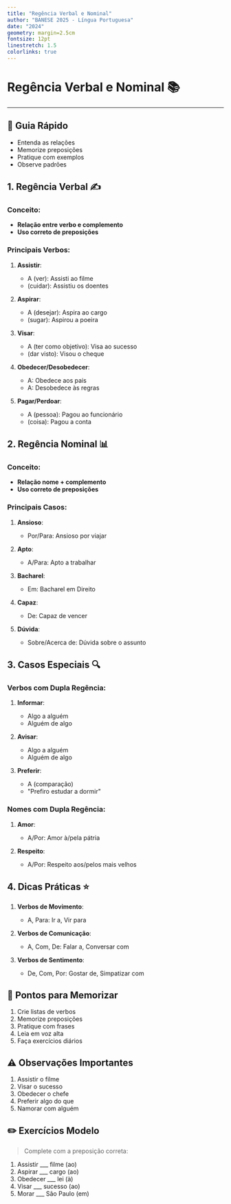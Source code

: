 ```yaml
---
title: "Regência Verbal e Nominal"
author: "BANESE 2025 - Língua Portuguesa"
date: "2024"
geometry: margin=2.5cm
fontsize: 12pt
linestretch: 1.5
colorlinks: true
---
```


# Regência Verbal e Nominal 📚
---

## 🎯 Guia Rápido
- Entenda as relações
- Memorize preposições
- Pratique com exemplos
- Observe padrões

## 1. Regência Verbal ✍️
### Conceito:
- **Relação entre verbo e complemento**
- **Uso correto de preposições**

### Principais Verbos:
1. **Assistir**:
   - A (ver): Assisti ao filme
   - (cuidar): Assistiu os doentes

2. **Aspirar**:
   - A (desejar): Aspira ao cargo
   - (sugar): Aspirou a poeira

3. **Visar**:
   - A (ter como objetivo): Visa ao sucesso
   - (dar visto): Visou o cheque

4. **Obedecer/Desobedecer**:
   - A: Obedece aos pais
   - A: Desobedece às regras

5. **Pagar/Perdoar**:
   - A (pessoa): Pagou ao funcionário
   - (coisa): Pagou a conta

## 2. Regência Nominal 📊
### Conceito:
- **Relação nome + complemento**
- **Uso correto de preposições**

### Principais Casos:
1. **Ansioso**:
   - Por/Para: Ansioso por viajar
   
2. **Apto**:
   - A/Para: Apto a trabalhar
   
3. **Bacharel**:
   - Em: Bacharel em Direito
   
4. **Capaz**:
   - De: Capaz de vencer

5. **Dúvida**:
   - Sobre/Acerca de: Dúvida sobre o assunto

## 3. Casos Especiais 🔍
### Verbos com Dupla Regência:
1. **Informar**:
   - Algo a alguém
   - Alguém de algo
   
2. **Avisar**:
   - Algo a alguém
   - Alguém de algo

3. **Preferir**:
   - A (comparação)
   - "Prefiro estudar a dormir"

### Nomes com Dupla Regência:
1. **Amor**:
   - A/Por: Amor à/pela pátria
   
2. **Respeito**:
   - A/Por: Respeito aos/pelos mais velhos

## 4. Dicas Práticas ⭐
1. **Verbos de Movimento**:
   - A, Para: Ir a, Vir para
   
2. **Verbos de Comunicação**:
   - A, Com, De: Falar a, Conversar com

3. **Verbos de Sentimento**:
   - De, Com, Por: Gostar de, Simpatizar com

## 📌 Pontos para Memorizar
1. Crie listas de verbos
2. Memorize preposições
3. Pratique com frases
4. Leia em voz alta
5. Faça exercícios diários

## ⚠️ Observações Importantes
1. Assistir o filme
2. Visar o sucesso
3. Obedecer o chefe
4. Preferir algo do que
5. Namorar com alguém

## ✏️ Exercícios Modelo
> Complete com a preposição correta:
1. Assistir ___ filme (ao)
2. Aspirar ___ cargo (ao)
3. Obedecer ___ lei (à)
4. Visar ___ sucesso (ao)
5. Morar ___ São Paulo (em)